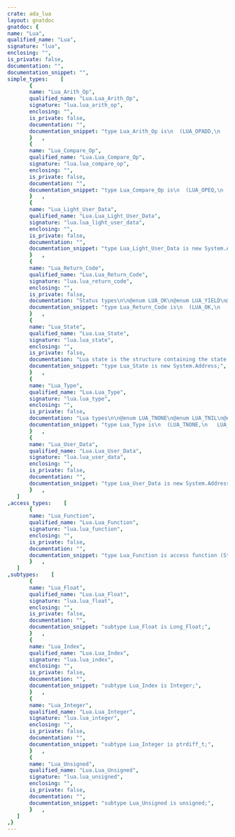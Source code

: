 ```yaml
---
crate: ada_lua
layout: gnatdoc
gnatdoc: {
name: "Lua",
qualified_name: "Lua",
signature: "lua",
enclosing: "",
is_private: false,
documentation: "",
documentation_snippet: "",
simple_types:    [
       {
       name: "Lua_Arith_Op",
       qualified_name: "Lua.Lua_Arith_Op",
       signature: "lua.lua_arith_op",
       enclosing: "",
       is_private: false,
       documentation: "",
       documentation_snippet: "type Lua_Arith_Op is\n  (LUA_OPADD,\n   LUA_OPSUB,\n   LUA_OPMUL,\n   LUA_OPDIV,\n   LUA_OPMOD,\n   LUA_OPPOW,\n   LUA_OPUNM);",
       }   ,
       {
       name: "Lua_Compare_Op",
       qualified_name: "Lua.Lua_Compare_Op",
       signature: "lua.lua_compare_op",
       enclosing: "",
       is_private: false,
       documentation: "",
       documentation_snippet: "type Lua_Compare_Op is\n  (LUA_OPEQ,\n   LUA_OPLT,\n   LUA_OPLE);",
       }   ,
       {
       name: "Lua_Light_User_Data",
       qualified_name: "Lua.Lua_Light_User_Data",
       signature: "lua.lua_light_user_data",
       enclosing: "",
       is_private: false,
       documentation: "",
       documentation_snippet: "type Lua_Light_User_Data is new System.Address;",
       }   ,
       {
       name: "Lua_Return_Code",
       qualified_name: "Lua.Lua_Return_Code",
       signature: "lua.lua_return_code",
       enclosing: "",
       is_private: false,
       documentation: "Status types\n\n@enum LUA_OK\n@enum LUA_YIELD\n@enum LUA_ERRRUN\n@enum LUA_ERRSYNTAX\n@enum LUA_ERRMEM\n@enum LUA_ERRGCMM\n@enum LUA_ERRERR\n@enum LUA_ERRFILE",
       documentation_snippet: "type Lua_Return_Code is\n  (LUA_OK,\n   LUA_YIELD,\n   LUA_ERRRUN,\n   LUA_ERRSYNTAX,\n   LUA_ERRMEM,\n   LUA_ERRGCMM,\n   LUA_ERRERR,\n   LUA_ERRFILE);",
       }   ,
       {
       name: "Lua_State",
       qualified_name: "Lua.Lua_State",
       signature: "lua.lua_state",
       enclosing: "",
       is_private: false,
       documentation: "Lua state is the structure containing the state of the interpreter.",
       documentation_snippet: "type Lua_State is new System.Address;",
       }   ,
       {
       name: "Lua_Type",
       qualified_name: "Lua.Lua_Type",
       signature: "lua.lua_type",
       enclosing: "",
       is_private: false,
       documentation: "Lua types\n\n@enum LUA_TNONE\n@enum LUA_TNIL\n@enum LUA_TBOOLEAN\n@enum LUA_TLIGHTUSERDATA\n@enum LUA_TNUMBER\n@enum LUA_TSTRING\n@enum LUA_TTABLE\n@enum LUA_TFUNCTION\n@enum LUA_TUSERDATA\n@enum LUA_TTHREAD",
       documentation_snippet: "type Lua_Type is\n  (LUA_TNONE,\n   LUA_TNIL,\n   LUA_TBOOLEAN,\n   LUA_TLIGHTUSERDATA,\n   LUA_TNUMBER,\n   LUA_TSTRING,\n   LUA_TTABLE,\n   LUA_TFUNCTION,\n   LUA_TUSERDATA,\n   LUA_TTHREAD);",
       }   ,
       {
       name: "Lua_User_Data",
       qualified_name: "Lua.Lua_User_Data",
       signature: "lua.lua_user_data",
       enclosing: "",
       is_private: false,
       documentation: "",
       documentation_snippet: "type Lua_User_Data is new System.Address;",
       }   ,
   ]
,access_types:    [
       {
       name: "Lua_Function",
       qualified_name: "Lua.Lua_Function",
       signature: "lua.lua_function",
       enclosing: "",
       is_private: false,
       documentation: "",
       documentation_snippet: "type Lua_Function is access function (State : Lua_State) return Integer;",
       }   ,
   ]
,subtypes:    [
       {
       name: "Lua_Float",
       qualified_name: "Lua.Lua_Float",
       signature: "lua.lua_float",
       enclosing: "",
       is_private: false,
       documentation: "",
       documentation_snippet: "subtype Lua_Float is Long_Float;",
       }   ,
       {
       name: "Lua_Index",
       qualified_name: "Lua.Lua_Index",
       signature: "lua.lua_index",
       enclosing: "",
       is_private: false,
       documentation: "",
       documentation_snippet: "subtype Lua_Index is Integer;",
       }   ,
       {
       name: "Lua_Integer",
       qualified_name: "Lua.Lua_Integer",
       signature: "lua.lua_integer",
       enclosing: "",
       is_private: false,
       documentation: "",
       documentation_snippet: "subtype Lua_Integer is ptrdiff_t;",
       }   ,
       {
       name: "Lua_Unsigned",
       qualified_name: "Lua.Lua_Unsigned",
       signature: "lua.lua_unsigned",
       enclosing: "",
       is_private: false,
       documentation: "",
       documentation_snippet: "subtype Lua_Unsigned is unsigned;",
       }   ,
   ]
,}
---
```

